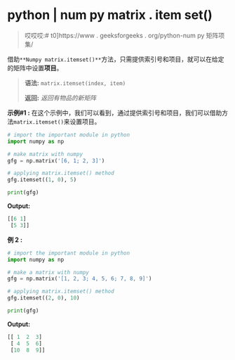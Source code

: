 # python | num py matrix . item set()

> 哎哎哎:# t0]https://www . geeksforgeeks . org/python-num py 矩阵项集/

借助`**Numpy matrix.itemset()**`方法，只需提供索引号和项目，就可以在给定的矩阵中设置**项目**。

> **语法:** `matrix.itemset(index, item)`
> 
> **返回:** *返回有物品的新矩阵*

**示例#1 :**
在这个示例中，我们可以看到，通过提供索引号和项目，我们可以借助方法`matrix.itemset()`来设置项目。

```py
# import the important module in python
import numpy as np

# make matrix with numpy
gfg = np.matrix('[6, 1; 2, 3]')

# applying matrix.itemset() method
gfg.itemset((1, 0), 5)

print(gfg)
```

**Output:**

```py
[[6 1]
 [5 3]]

```

**例 2 :**

```py
# import the important module in python
import numpy as np

# make a matrix with numpy
gfg = np.matrix('[1, 2, 3; 4, 5, 6; 7, 8, 9]')

# applying matrix.itemset() method
gfg.itemset((2, 0), 10)

print(gfg)
```

**Output:**

```py
[[ 1  2  3]
 [ 4  5  6]
 [10  8  9]]

```